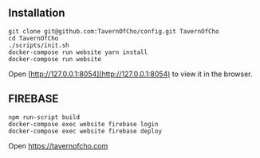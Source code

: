 ## Installation

```
git clone git@github.com:TavernOfCho/config.git TavernOfCho
cd TavernOfCho
./scripts/init.sh
docker-compose run website yarn install
docker-compose run website
```

Open [http://127.0.0.1:8054](http://127.0.0.1:8054) to view it in the browser.


## FIREBASE

```
npm run-script build
docker-compose exec website firebase login
docker-compose exec website firebase deploy
```

Open https://tavernofcho.com 